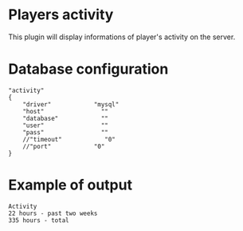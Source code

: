 # Players activity
This plugin will display informations of player's activity on the server.

# Database configuration
```
"activity" 
{ 
    "driver"            "mysql" 
    "host"                "" 
    "database"            "" 
    "user"                "" 
    "pass"                "" 
    //"timeout"            "0" 
    //"port"            "0" 
} 
```

# Example of output
```
Activity
22 hours - past two weeks
335 hours - total
```
